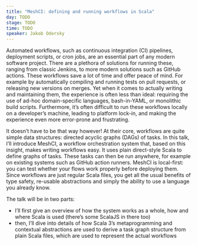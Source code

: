 ```yaml
---
title: "MeshCI: defining and running workflows in Scala"
day: TODO
stage: TODO
time: TODO
speaker: Jakob Odersky
---
```


Automated workflows, such as continuous integration (CI) pipelines, deployment scripts, or cron jobs, are an essential part of any modern software project. There are a plethora of solutions for running these, ranging from classic Jenkins, to more modern solutions such as GitHub actions. These workflows save a lot of time and offer peace of mind. For example by automatically compiling and running tests on pull requests, or releasing new versions on merges. Yet when it comes to actually writing and maintaining them, the experience is often less than ideal: requiring the use of ad-hoc domain-specific languages, bash-in-YAML, or monolithic build scripts. Furthermore, it’s often difficult to run these workflows locally on a developer’s machine, leading to platform lock-in, and making the experience even more error-prone and frustrating.

It doesn’t have to be that way however! At their core, workflows are quite simple data structures: directed acyclic graphs (DAGs) of tasks. In this talk, I’ll introduce MeshCI, a workflow orchestration system that, based on this insight, makes writing workflows easy. It uses plain direct-style Scala to define graphs of tasks. These tasks can then be run anywhere, for example on existing systems such as GitHub action runners. MeshCI is local-first: you can test whether your flows work properly before deploying them. Since workflows are just regular Scala files, you get all the usual benefits of type safety, re-usable abstractions and simply the ability to use a language you already know.

The talk will be in two parts:

- I’ll first give an overview of how the system works as a whole, how and where Scala is used (there’s some ScalaJS in there too)
- then, I’ll dive into details of how Scala 3’s metaprogramming and contextual abstractions are used to derive a task graph structure from plain Scala files, which are used to represent the actual workflows

    